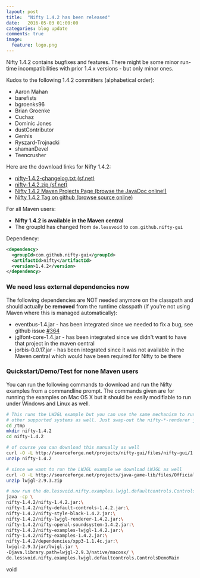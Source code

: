 ```yaml
---
layout: post
title:  "Nifty 1.4.2 has been released"
date:   2016-05-03 01:00:00
categories: blog update
comments: true
image:
  feature: logo.png
---
```

Nifty 1.4.2 contains bugfixes and features. There might be some minor run-time incompatibilities with prior 1.4.x versions - but only minor ones.

Kudos to the following 1.4.2 committers (alphabetical order):

* Aaron Mahan
* barefists
* bgroenks96
* Brian Groenke
* Cuchaz
* Dominic Jones
* dustContributor
* Genhis
* Ryszard-Trojnacki
* shamanDevel
* Teencrusher

Here are the download links for Nifty 1.4.2:

* [nifty-1.4.2-changelog.txt (sf.net)](http://sourceforge.net/projects/nifty-gui/files/nifty-gui/1.4.2/nifty-1.4.2-changelog.txt/download)
* [nifty-1.4.2.zip (sf.net)](http://sourceforge.net/projects/nifty-gui/files/nifty-gui/1.4.2/nifty-1.4.2.zip/download)
* [Nifty 1.4.2 Maven Projects Page (browse the JavaDoc online!)](http://nifty-gui.sourceforge.net/projects/1.4.2/index.html)
* [Nifty 1.4.2 Tag on github (browse source online)](https://github.com/void256/nifty-gui/tree/nifty-main-1.4.2)

For all Maven users:

* **Nifty 1.4.2 is available in the Maven central**
* The groupId has changed from `de.lessvoid` to `com.github.nifty-gui`

Dependency:

```xml
<dependency>
  <groupId>com.github.nifty-gui</groupId>
  <artifactId>nifty</artifactId>
  <version>1.4.2</version>
</dependency>
```

### We need less external dependencies now

The following dependencies are NOT needed anymore on the classpath and should actually be **removed** from the runtime classpath (if you're not using Maven where this is managed automatically):

* eventbus-1.4.jar - has been integrated since we needed to fix a bug, see github issue [#364](https://github.com/nifty-gui/nifty-gui/issues/364)
* jglfont-core-1.4.jar - has been integrated since we didn't want to have that project in the maven central
* jorbis-0.0.17.jar - has been integrated since it was not available in the Maven central which would have been required for Nifty to be there

### Quickstart/Demo/Test for none Maven users

You can run the following commands to download and run the Nifty examples from a commandline prompt. The commands given are for running the examples on Mac OS X but it should be easily modifiable to run under Windows and Linux as well.

```bash
# This runs the LWJGL example but you can use the same mechanism to run the examples for the
# other supported systems as well. Just swap-out the nifty-*-renderer jar.
cd /tmp
mkdir nifty-1.4.2
cd nifty-1.4.2

# of course you can download this manually as well
curl -O -L http://sourceforge.net/projects/nifty-gui/files/nifty-gui/1.4.2/nifty-1.4.2.zip
unzip nifty-1.4.2

# since we want to run the LWJGL example we download LWJGL as well
curl -O -L http://sourceforge.net/projects/java-game-lib/files/Official%20Releases/LWJGL%202.9.3/lwjgl-2.9.3.zip
unzip lwjgl-2.9.3.zip

# now run the de.lessvoid.nifty.examples.lwjgl.defaultcontrols.ControlsDemoMain example using lwjgl
java -cp \
nifty-1.4.2/nifty-1.4.2.jar:\
nifty-1.4.2/nifty-default-controls-1.4.2.jar:\
nifty-1.4.2/nifty-style-black-1.4.2.jar:\
nifty-1.4.2/nifty-lwjgl-renderer-1.4.2.jar:\
nifty-1.4.2/nifty-openal-soundsystem-1.4.2.jar:\
nifty-1.4.2/nifty-examples-lwjgl-1.4.2.jar:\
nifty-1.4.2/nifty-examples-1.4.2.jar:\
nifty-1.4.2/dependencies/xpp3-1.1.4c.jar:\
lwjgl-2.9.3/jar/lwjgl.jar \
-Djava.library.path=lwjgl-2.9.3/native/macosx/ \
de.lessvoid.nifty.examples.lwjgl.defaultcontrols.ControlsDemoMain
```

void
